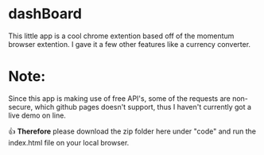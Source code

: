 # dashBoard

This little app is a cool chrome extention based off of the momentum browser extention. I gave it a few other features like a currency converter.

# Note:

Since this app is making use of free API's, some of the requests are non-secure, which github pages doesn't support, thus I haven't currently got a live demo on line. 


:thumbsup: **Therefore** please download the zip folder here under "code" and run the index.html file on your local browser.
